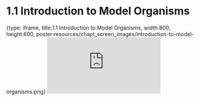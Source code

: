 # 1.1 Introduction to Model Organisms
 
{type: iframe, title:1.1 Introduction to Model Organisms, width:800, height:600, poster:resources/chapt_screen_images/introduction-to-model-organisms.png}
![](https://www.c-moor.org/module-model-org-db/no_toc/introduction-to-model-organisms.html)
 

 
